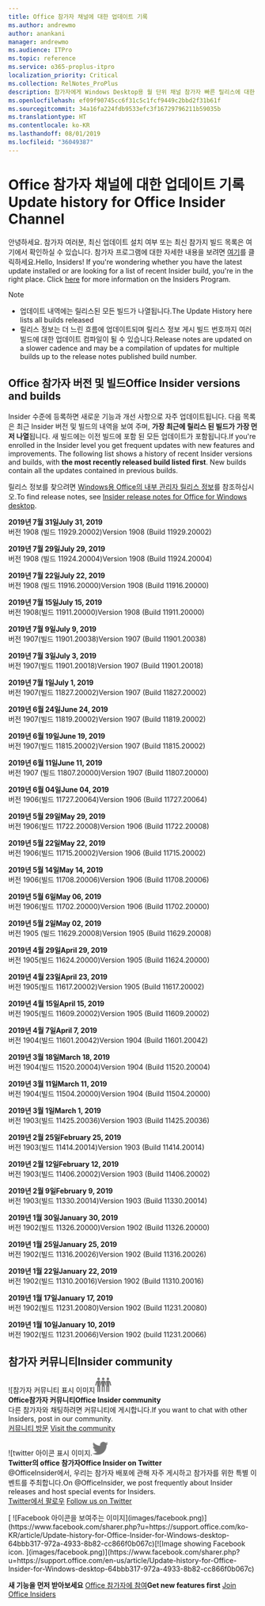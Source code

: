 ```yaml
---
title: Office 참가자 채널에 대한 업데이트 기록
ms.author: andrewmo
author: anankani
manager: andrewmo
ms.audience: ITPro
ms.topic: reference
ms.service: o365-proplus-itpro
localization_priority: Critical
ms.collection: RelNotes_ProPlus
description: 참가자에게 Windows Desktop용 월 단위 채널 참가자 빠른 릴리스에 대한 업데이트 내역을 제공합니다.
ms.openlocfilehash: ef09f90745cc6f31c5c1fcf9449c2bbd2f31b61f
ms.sourcegitcommit: 34a16fa224fdb9533efc3f16729796211b59035b
ms.translationtype: HT
ms.contentlocale: ko-KR
ms.lasthandoff: 08/01/2019
ms.locfileid: "36049387"
---
```

# <a name="update-history-for-office-insider-channel"></a><span data-ttu-id="bbe5e-103">Office 참가자 채널에 대한 업데이트 기록</span><span class="sxs-lookup"><span data-stu-id="bbe5e-103">Update history for Office Insider Channel</span></span>

<span data-ttu-id="bbe5e-p101">안녕하세요. 참가자 여러분, 최신 업데이트 설치 여부 또는 최신 참가지 빌드 목록은 여기에서 확인하실 수 있습니다. 참가자 프로그램에 대한 자세한 내용을 보려면 [여기](https://insider.office.com/)를 클릭하세요.</span><span class="sxs-lookup"><span data-stu-id="bbe5e-p101">Hello, Insiders! If you're wondering whether you have the latest update installed or are looking for a list of recent Insider build, you're in the right place. Click [here](https://insider.office.com/) for more information on the Insiders Program.</span></span>

> [!NOTE]
> - <span data-ttu-id="bbe5e-107">업데이트 내역에는 릴리스된 모든 빌드가 나열됩니다.</span><span class="sxs-lookup"><span data-stu-id="bbe5e-107">The Update History here lists all builds released</span></span>
> - <span data-ttu-id="bbe5e-108">릴리스 정보는 더 느린 흐름에 업데이트되며 릴리스 정보 게시 빌드 번호까지 여러 빌드에 대한 업데이트 컴파일이 될 수 있습니다.</span><span class="sxs-lookup"><span data-stu-id="bbe5e-108">Release notes are updated on a slower cadence and may be a compilation of updates for multiple builds up to the release notes published build number.</span></span>



## <a name="office-insider-versions-and-builds"></a><span data-ttu-id="bbe5e-109">Office 참가자 버전 및 빌드</span><span class="sxs-lookup"><span data-stu-id="bbe5e-109">Office Insider versions and builds</span></span>

<span data-ttu-id="bbe5e-p102">Insider 수준에 등록하면 새로운 기능과 개선 사항으로 자주 업데이트됩니다. 다음 목록은 최근 Insider 버전 및 빌드의 내역을 보여 주며, **가장 최근에 릴리스 된 빌드가 가장 먼저 나열**됩니다. 새 빌드에는 이전 빌드에 포함 된 모든 업데이트가 포함됩니다.</span><span class="sxs-lookup"><span data-stu-id="bbe5e-p102">If you're enrolled in the Insider level you get frequent updates with new features and improvements. The following list shows a history of recent Insider versions and builds, with **the most recently released build listed first**. New builds contain all the updates contained in previous builds.</span></span> 

<span data-ttu-id="bbe5e-113">릴리스 정보를 찾으려면 [Windows용 Office의 내부 관리자 릴리스 정보](https://docs.microsoft.com/ko-KR/OfficeUpdates/release-notes-office-insider)를 참조하십시오.</span><span class="sxs-lookup"><span data-stu-id="bbe5e-113">To find release notes, see [Insider release notes for Office for Windows desktop](https://docs.microsoft.com/en-us/OfficeUpdates/release-notes-office-insider).</span></span>

[//]: # (제거하지 마세요)

<span data-ttu-id="bbe5e-115">**2019년 7월 31일**</span><span class="sxs-lookup"><span data-stu-id="bbe5e-115">**July 31, 2019**</span></span><br/>
<span data-ttu-id="bbe5e-116">버전 1908 (빌드 11929.20002)</span><span class="sxs-lookup"><span data-stu-id="bbe5e-116">Version 1908 (Build 11929.20002)</span></span><br/>

<span data-ttu-id="bbe5e-117">**2019년 7월 29일**</span><span class="sxs-lookup"><span data-stu-id="bbe5e-117">**July 29, 2019**</span></span><br/>
<span data-ttu-id="bbe5e-118">버전 1908 (빌드 11924.20004)</span><span class="sxs-lookup"><span data-stu-id="bbe5e-118">Version 1908 (Build 11924.20004)</span></span><br/>

<span data-ttu-id="bbe5e-119">**2019년 7월 22일**</span><span class="sxs-lookup"><span data-stu-id="bbe5e-119">**July 22, 2019**</span></span><br/>
<span data-ttu-id="bbe5e-120">버전 1908 (빌드 11916.20000)</span><span class="sxs-lookup"><span data-stu-id="bbe5e-120">Version 1908 (Build 11916.20000)</span></span><br/>

<span data-ttu-id="bbe5e-121">**2019년 7월 15일**</span><span class="sxs-lookup"><span data-stu-id="bbe5e-121">**July 15, 2019**</span></span><br/>
<span data-ttu-id="bbe5e-122">버전 1908(빌드 11911.20000)</span><span class="sxs-lookup"><span data-stu-id="bbe5e-122">Version 1908 (Build 11911.20000)</span></span><br/>

<span data-ttu-id="bbe5e-123">**2019년 7월 9일**</span><span class="sxs-lookup"><span data-stu-id="bbe5e-123">**July 9, 2019**</span></span><br/>
<span data-ttu-id="bbe5e-124">버전 1907(빌드 11901.20038)</span><span class="sxs-lookup"><span data-stu-id="bbe5e-124">Version 1907 (Build 11901.20038)</span></span><br/>

<span data-ttu-id="bbe5e-125">**2019년 7월 3일**</span><span class="sxs-lookup"><span data-stu-id="bbe5e-125">**July 3, 2019**</span></span><br/>
<span data-ttu-id="bbe5e-126">버전 1907(빌드 11901.20018)</span><span class="sxs-lookup"><span data-stu-id="bbe5e-126">Version 1907 (Build 11901.20018)</span></span><br/>

<span data-ttu-id="bbe5e-127">**2019년 7월 1일**</span><span class="sxs-lookup"><span data-stu-id="bbe5e-127">**July 1, 2019**</span></span><br/>
<span data-ttu-id="bbe5e-128">버전 1907(빌드 11827.20002)</span><span class="sxs-lookup"><span data-stu-id="bbe5e-128">Version 1907 (Build 11827.20002)</span></span><br/>

<span data-ttu-id="bbe5e-129">**2019년 6월 24일**</span><span class="sxs-lookup"><span data-stu-id="bbe5e-129">**June 24, 2019**</span></span><br/>
<span data-ttu-id="bbe5e-130">버전 1907(빌드 11819.20002)</span><span class="sxs-lookup"><span data-stu-id="bbe5e-130">Version 1907 (Build 11819.20002)</span></span><br/>

<span data-ttu-id="bbe5e-131">**2019년 6월 19일**</span><span class="sxs-lookup"><span data-stu-id="bbe5e-131">**June 19, 2019**</span></span><br/>
<span data-ttu-id="bbe5e-132">버전 1907(빌드 11815.20002)</span><span class="sxs-lookup"><span data-stu-id="bbe5e-132">Version 1907 (Build 11815.20002)</span></span><br/>

<span data-ttu-id="bbe5e-133">**2019년 6월 11일**</span><span class="sxs-lookup"><span data-stu-id="bbe5e-133">**June 11, 2019**</span></span><br/>
<span data-ttu-id="bbe5e-134">버전 1907 (빌드 11807.20000)</span><span class="sxs-lookup"><span data-stu-id="bbe5e-134">Version 1907 (Build 11807.20000)</span></span><br/>

<span data-ttu-id="bbe5e-135">**2019년 6월 04일**</span><span class="sxs-lookup"><span data-stu-id="bbe5e-135">**June 04, 2019**</span></span><br/>
<span data-ttu-id="bbe5e-136">버전 1906(빌드 11727.20064)</span><span class="sxs-lookup"><span data-stu-id="bbe5e-136">Version 1906 (Build 11727.20064)</span></span><br/>


<span data-ttu-id="bbe5e-137">**2019년 5월 29일**</span><span class="sxs-lookup"><span data-stu-id="bbe5e-137">**May 29, 2019**</span></span><br/>
<span data-ttu-id="bbe5e-138">버전 1906(빌드 11722.20008)</span><span class="sxs-lookup"><span data-stu-id="bbe5e-138">Version 1906 (Build 11722.20008)</span></span><br/>

<span data-ttu-id="bbe5e-139">**2019년 5월 22일**</span><span class="sxs-lookup"><span data-stu-id="bbe5e-139">**May 22, 2019**</span></span><br/> <span data-ttu-id="bbe5e-140">버전 1906(빌드 11715.20002)</span><span class="sxs-lookup"><span data-stu-id="bbe5e-140">Version 1906 (Build 11715.20002)</span></span><br/> 

<span data-ttu-id="bbe5e-141">**2019년 5월 14일**</span><span class="sxs-lookup"><span data-stu-id="bbe5e-141">**May 14, 2019**</span></span><br/> <span data-ttu-id="bbe5e-142">버전 1906(빌드 11708.20006)</span><span class="sxs-lookup"><span data-stu-id="bbe5e-142">Version 1906 (Build 11708.20006)</span></span><br/>

<span data-ttu-id="bbe5e-143">**2019년 5월 6일**</span><span class="sxs-lookup"><span data-stu-id="bbe5e-143">**May 06, 2019**</span></span><br/>
<span data-ttu-id="bbe5e-144">버전 1906(빌드 11702.20000)</span><span class="sxs-lookup"><span data-stu-id="bbe5e-144">Version 1906 (Build 11702.20000)</span></span><br/>

<span data-ttu-id="bbe5e-145">**2019년 5월 2일**</span><span class="sxs-lookup"><span data-stu-id="bbe5e-145">**May 02, 2019**</span></span><br/>
<span data-ttu-id="bbe5e-146">버전 1905 (빌드 11629.20008)</span><span class="sxs-lookup"><span data-stu-id="bbe5e-146">Version 1905 (Build 11629.20008)</span></span><br/>

<span data-ttu-id="bbe5e-147">**2019년 4월 29일**</span><span class="sxs-lookup"><span data-stu-id="bbe5e-147">**April 29, 2019**</span></span><br/>
<span data-ttu-id="bbe5e-148">버전 1905(빌드 11624.20000)</span><span class="sxs-lookup"><span data-stu-id="bbe5e-148">Version 1905 (Build 11624.20000)</span></span><br/>

<span data-ttu-id="bbe5e-149">**2019년 4월 23일**</span><span class="sxs-lookup"><span data-stu-id="bbe5e-149">**April 23, 2019**</span></span><br/> <span data-ttu-id="bbe5e-150">버전 1905(빌드 11617.20002)</span><span class="sxs-lookup"><span data-stu-id="bbe5e-150">Version 1905 (Build 11617.20002)</span></span><br/>

<span data-ttu-id="bbe5e-151">**2019년 4월 15일**</span><span class="sxs-lookup"><span data-stu-id="bbe5e-151">**April 15, 2019**</span></span><br/> <span data-ttu-id="bbe5e-152">버전 1905(빌드 11609.20002)</span><span class="sxs-lookup"><span data-stu-id="bbe5e-152">Version 1905 (Build 11609.20002)</span></span><br/>

<span data-ttu-id="bbe5e-153">**2019년 4월 7일**</span><span class="sxs-lookup"><span data-stu-id="bbe5e-153">**April 7, 2019**</span></span><br/> <span data-ttu-id="bbe5e-154">버전 1904(빌드 11601.20042)</span><span class="sxs-lookup"><span data-stu-id="bbe5e-154">Version 1904 (Build 11601.20042)</span></span><br/>

<span data-ttu-id="bbe5e-155">**2019년 3월 18일**</span><span class="sxs-lookup"><span data-stu-id="bbe5e-155">**March 18, 2019**</span></span><br/> <span data-ttu-id="bbe5e-156">버전 1904(빌드 11520.20004)</span><span class="sxs-lookup"><span data-stu-id="bbe5e-156">Version 1904 (Build 11520.20004)</span></span><br/>

<span data-ttu-id="bbe5e-157">**2019년 3월 11일**</span><span class="sxs-lookup"><span data-stu-id="bbe5e-157">**March 11, 2019**</span></span><br/> <span data-ttu-id="bbe5e-158">버전 1904(빌드 11504.20000)</span><span class="sxs-lookup"><span data-stu-id="bbe5e-158">Version 1904 (Build 11504.20000)</span></span><br/>

<span data-ttu-id="bbe5e-159">**2019년 3월 1일**</span><span class="sxs-lookup"><span data-stu-id="bbe5e-159">**March 1, 2019**</span></span><br/> <span data-ttu-id="bbe5e-160">버전 1903(빌드 11425.20036)</span><span class="sxs-lookup"><span data-stu-id="bbe5e-160">Version 1903 (Build 11425.20036)</span></span><br/> 

<span data-ttu-id="bbe5e-161">**2019년 2월 25일**</span><span class="sxs-lookup"><span data-stu-id="bbe5e-161">**February 25, 2019**</span></span><br/> <span data-ttu-id="bbe5e-162">버전 1903(빌드 11414.20014)</span><span class="sxs-lookup"><span data-stu-id="bbe5e-162">Version 1903 (Build 11414.20014)</span></span><br/> 

<span data-ttu-id="bbe5e-163">**2019년 2월 12일**</span><span class="sxs-lookup"><span data-stu-id="bbe5e-163">**February 12, 2019**</span></span><br/> <span data-ttu-id="bbe5e-164">버전 1903(빌드 11406.20002)</span><span class="sxs-lookup"><span data-stu-id="bbe5e-164">Version 1903 (Build 11406.20002)</span></span><br/> 

<span data-ttu-id="bbe5e-165">**2019년 2월 9일**</span><span class="sxs-lookup"><span data-stu-id="bbe5e-165">**February 9, 2019**</span></span><br/> <span data-ttu-id="bbe5e-166">버전 1903(빌드 11330.20014)</span><span class="sxs-lookup"><span data-stu-id="bbe5e-166">Version 1903 (Build 11330.20014)</span></span><br/> 

<span data-ttu-id="bbe5e-167">**2019년 1월 30일**</span><span class="sxs-lookup"><span data-stu-id="bbe5e-167">**January 30, 2019**</span></span><br/> <span data-ttu-id="bbe5e-168">버전 1902(빌드 11326.20000)</span><span class="sxs-lookup"><span data-stu-id="bbe5e-168">Version 1902 (Build 11326.20000)</span></span><br/> 

<span data-ttu-id="bbe5e-169">**2019년 1월 25일**</span><span class="sxs-lookup"><span data-stu-id="bbe5e-169">**January 25, 2019**</span></span><br/> <span data-ttu-id="bbe5e-170">버전 1902(빌드 11316.20026)</span><span class="sxs-lookup"><span data-stu-id="bbe5e-170">Version 1902 (Build 11316.20026)</span></span><br/> 

<span data-ttu-id="bbe5e-171">**2019년 1월 22일**</span><span class="sxs-lookup"><span data-stu-id="bbe5e-171">**January 22, 2019**</span></span><br/> <span data-ttu-id="bbe5e-172">버전 1902(빌드 11310.20016)</span><span class="sxs-lookup"><span data-stu-id="bbe5e-172">Version 1902 (Build 11310.20016)</span></span><br/> 

<span data-ttu-id="bbe5e-173">**2019년 1월 17일**</span><span class="sxs-lookup"><span data-stu-id="bbe5e-173">**January 17, 2019**</span></span><br/> <span data-ttu-id="bbe5e-174">버전 1902(빌드 11231.20080)</span><span class="sxs-lookup"><span data-stu-id="bbe5e-174">Version 1902 (Build 11231.20080)</span></span><br/>

<span data-ttu-id="bbe5e-175">**2019년 1월 10일**</span><span class="sxs-lookup"><span data-stu-id="bbe5e-175">**January 10, 2019**</span></span><br/> <span data-ttu-id="bbe5e-176">버전 1902(빌드 11231.20066)</span><span class="sxs-lookup"><span data-stu-id="bbe5e-176">Version 1902 (build 11231.20066)</span></span><br/> 


## <a name="insider-community"></a><span data-ttu-id="bbe5e-177">참가자 커뮤니티</span><span class="sxs-lookup"><span data-stu-id="bbe5e-177">Insider community</span></span>

<span data-ttu-id="bbe5e-178">![참가자 커뮤니티 표시 이미지</span><span class="sxs-lookup"><span data-stu-id="bbe5e-178">![Image showing insider community.</span></span> ](images/insidercommunity.png) <br/>
<span data-ttu-id="bbe5e-179">**Office참가자 커뮤니티**</span><span class="sxs-lookup"><span data-stu-id="bbe5e-179">**Office Insider community**</span></span><br/> <span data-ttu-id="bbe5e-180">다른 참가자와 채팅하려면 커뮤니티에 게시합니다.</span><span class="sxs-lookup"><span data-stu-id="bbe5e-180">If you want to chat with other Insiders, post in our community.</span></span><br/><span data-ttu-id="bbe5e-181"> 
[커뮤니티 방문](https://go.microsoft.com/fwlink/?linkid=843493)</span><span class="sxs-lookup"><span data-stu-id="bbe5e-181"> 
[Visit the community](https://go.microsoft.com/fwlink/?linkid=843493)</span></span><br/> 

<span data-ttu-id="bbe5e-182">![twitter 아이콘 표시 이미지.</span><span class="sxs-lookup"><span data-stu-id="bbe5e-182">![Image showing twitter icon.</span></span> ](images/twitter.png)<br/>
<span data-ttu-id="bbe5e-183">**Twitter의 office 참가자**</span><span class="sxs-lookup"><span data-stu-id="bbe5e-183">**Office Insider on Twitter**</span></span><br/> <span data-ttu-id="bbe5e-184">@OfficeInsider에서, 우리는 참가자 배포에 관해 자주 게시하고 참가자를 위한 특별 이벤트를 주최합니다.</span><span class="sxs-lookup"><span data-stu-id="bbe5e-184">On @OfficeInsider, we post frequently about Insider releases and host special events for Insiders.</span></span><br/><span data-ttu-id="bbe5e-185"> 
[Twitter에서 팔로우](https://go.microsoft.com/fwlink/?linkid=717717)</span><span class="sxs-lookup"><span data-stu-id="bbe5e-185"> 
[Follow us on Twitter](https://go.microsoft.com/fwlink/?linkid=717717)</span></span><br/> 

<span data-ttu-id="bbe5e-186">
  [
  ![Facebook 아이콘을 보여주는 이미지](images/facebook.png)](https://www.facebook.com/sharer.php?u=https://support.office.com/ko-KR/article/Update-history-for-Office-Insider-for-Windows-desktop-64bbb317-972a-4933-8b82-cc866f0b067c)</span><span class="sxs-lookup"><span data-stu-id="bbe5e-186">[![Image showing Facebook icon. ](images/facebook.png)](https://www.facebook.com/sharer.php?u=https://support.office.com/en-us/article/Update-history-for-Office-Insider-for-Windows-desktop-64bbb317-972a-4933-8b82-cc866f0b067c)</span></span>


<span data-ttu-id="bbe5e-187">**새 기능을 먼저 받아보세요**
[Office 참가자에 참여](https://insider.office.com/)</span><span class="sxs-lookup"><span data-stu-id="bbe5e-187">**Get new features first**
[Join Office Insiders](https://insider.office.com/)</span></span>
